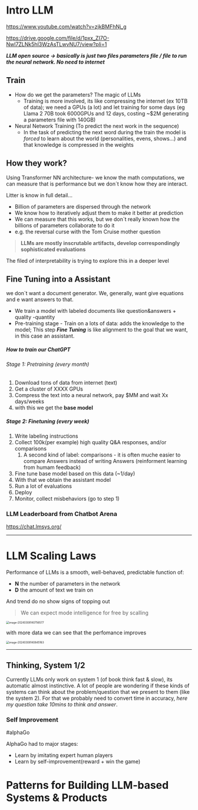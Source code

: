 # Intro LLM 

https://www.youtube.com/watch?v=zjkBMFhNj_g

https://drive.google.com/file/d/1pxx_ZI7O-Nwl7ZLNk5hI3WzAsTLwvNU7/view?pli=1

***LLM open source -> basically is just two files parameters file / file to run the neural network. No need to internet*** 

## Train 

- How do we get the parameters? The magic of LLMs
  - Training  is more involved, its like compressing the internet (ex 10TB of data); we need a GPUs (a lot)  and let training for some days (eg Llama 2 70B took 6000GPUs and 12 days, costing ~$2M generating a parameters file with 140GB)
- Neural Network Training (To predict the next work in the sequence)
  - In the task of predicting the next word during the  train the model is *forced* to learn about the world (personalities, evens, shows…) and that knowledge is compressed in the weights 



## How they work?

Using Transformer NN architecture- we know the math computations, we can measure that is performance but we don´t know how they are interact. 

Litter is know in full detail…

- Billion of parameters are dispersed through the network
- We know how to iteratively adjust them to make it better at prediction
- We can measure that this works, but we don´t really known how the billions of parameters collaborate to do it 
- e.g. the reversal curse with the Tom Cruise mother question

>  **LLMs are mostly inscrutable artifacts, develop correspondingly sophisticated evaluations** 

The filed of interpretability is trying to explore this in a deeper level 



## Fine Tuning into a Assistant 

we don´t want a document generator. We, generally, want give equations and e want answers to that. 

- We train a model with labeled documents like question&answers  + quality -quantity
- Pre-training stage - Train on a lots of data: adds the knowledge to the model; This step ***Fine Tuning*** is like alignment to the goal that we want, in this case an assistant. 

##### How to train our ChatGPT

###### Stage 1: Pretraining  (every month)

1. Download tons of data from internet (text)
2. Get a cluster of XXXX GPUs
3. Compress the text into a neural network, pay $MM and wait Xx days/weeks
4. with this we get the **base model**

##### Stage 2: Finetuning (every week)

1. Write labeling instructions 
2. Collect 100k(per example) high quality Q&A responses, and/or comparisons
   1. A second kind of label: comparisons - it is often muche easier to compare Answers instead of writing Answers (reinforment learning from humam feedback)
3. Fine tune base model based on this data (~1/day)
4. With that we obtain the assistant model 
5. Run a lot of evaluations 
6. Deploy
7. Monitor, collect misbehaviors (go to step 1)  

### LLM Leaderboard from Chatbot Arena

https://chat.lmsys.org/

---

# LLM Scaling Laws

Performance of LLMs is a smooth, well-behaved, predictable function of:

- **N** the number of parameters in the network
- **D** the amount of text we train on 

And trend do no show signs of topping out

> We can expect mode intelligence for free by scalling 

<img src="/home/vitor.costasousa/Documents/Personal/deep-learn-hub/📑 docs/large_language_models/assets/image-20240308140756577.png" alt="image-20240308140756577" style="zoom:50%;" />

with more data we can see that the perfomance improves

<img src="/home/vitor.costasousa/Documents/Personal/deep-learn-hub/📑 docs/large_language_models/assets/image-20240308140845163.png" alt="image-20240308140845163" style="zoom: 50%;" />



---

## Thinking, System 1/2

Currently LLMs only work on system 1 (of book think fast & slow), its automatic almost instinctive. A lot of people are wondering if these kinds of systems can think about the problem/question that we present to them (like the system 2). For that we probably need to convert time in accuracy, *here my question take 10mins to think and answer*. 

### Self Improvement

#alphaGo

AlphaGo had to major stages:

- Learn by imitating expert human players
- Learn by self-improvement(reward + win the game) 

# Patterns for Building LLM-based Systems & Products

